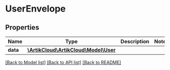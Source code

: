 # UserEnvelope

## Properties
Name | Type | Description | Notes
------------ | ------------- | ------------- | -------------
**data** | [**\ArtikCloud\ArtikCloud\Model\User**](User.md) |  | 

[[Back to Model list]](../README.md#documentation-for-models) [[Back to API list]](../README.md#documentation-for-api-endpoints) [[Back to README]](../README.md)


